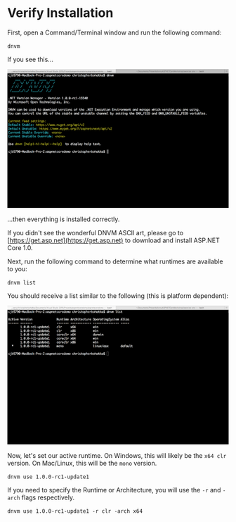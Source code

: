 
# Verify Installation

First, open a Command/Terminal window and run the following command:

```
dnvm
```

If you see this...

![](./images/dnvm.png)

...then everything is installed correctly.

If you didn't see the wonderful DNVM ASCII art, please go to [https://get.asp.net](https://get.asp.net) to download and install ASP.NET Core 1.0.

Next, run the following command to determine what runtimes are available to you:

```
dnvm list
```

You should receive a list similar to the following (this is platform dependent):

![](./images/dnvm-list.png)

Now, let's set our active runtime. On Windows, this will likely be the `x64 clr` version. On Mac/Linux, this will be the `mono` version.

```
dnvm use 1.0.0-rc1-update1
```

If you need to specify the Runtime or Architecture, you will use the `-r` and `-arch` flags respectively.

```
dnvm use 1.0.0-rc1-update1 -r clr -arch x64
```
